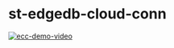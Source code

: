 # st-edgedb-cloud-conn
[![ecc-demo-video](https://py10wings.jp-osa-1.linodeobjects.com/day28/ecc-streamlit-cloud.png)](https://py10wings.jp-osa-1.linodeobjects.com/day28/ecc-demo.mp4)
